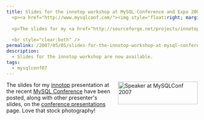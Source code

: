 ```yaml
---
title: Slides for the innotop workshop at MySQL Conference and Expo 2007
  <p><a href="http://www.mysqlconf.com/"><img style="float:right; margin-left: 15px" src="http://conferences.oreillynet.com/images/mysqluc2007/banners/speakers/210x60.jpg" width="210" height="60" alt="Speaker at MySQLConf 2007" /></a>
  
  <p>The slides for my <a href="http://sourceforge.net/projects/innotop">innotop</a> presentation at the recent <a href="http://www.mysqlconf.com/">MySQL Conference</a> have been posted, along with other presenter's slides, on the <a href="http://conferences.oreillynet.com/pub/w/54/presentations.html">conference presentations</a> page.  Love that stock photography!</p>
  
  <br style="clear:both" />
permalink: /2007/05/05/slides-for-the-innotop-workshop-at-mysql-conference-and-expo-2007/
description:
  - Slides for the innotop workshop are now available.
tags:
  - mysqlconf07
---
```

[<img style="float:right; margin-left: 15px" src="http://conferences.oreillynet.com/images/mysqluc2007/banners/speakers/210x60.jpg" width="210" height="60" alt="Speaker at MySQLConf 2007" />][1] 
The slides for my [innotop][2] presentation at the recent [MySQL Conference][1] have been posted, along with other presenter's slides, on the [conference presentations][3] page. Love that stock photography!

<br style="clear:both" />

 [1]: http://www.mysqlconf.com/
 [2]: http://code.google.com/p/innotop
 [3]: http://conferences.oreillynet.com/pub/w/54/presentations.html
